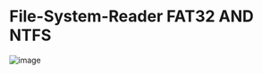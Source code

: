 # File-System-Reader FAT32 AND NTFS
![image](https://user-images.githubusercontent.com/64053044/130382721-6a040998-1844-4bf2-9c73-6b5db44ee2c4.png)

